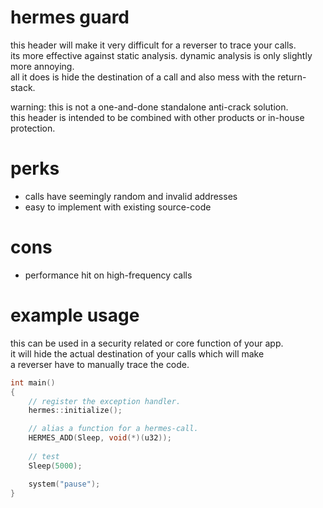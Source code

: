 # hermes guard
this header will make it very difficult for a reverser to trace your calls. \
its more effective against static analysis. dynamic analysis is only slightly more annoying.\
all it does is hide the destination of a call and also mess with the return-stack.

warning:
this is not a one-and-done standalone anti-crack solution. \
this header is intended to be combined with other products or in-house protection.

# perks
- calls have seemingly random and invalid addresses
- easy to implement with existing source-code

# cons
- performance hit on high-frequency calls

# example usage
this can be used in a security related or core function of your app. \
it will hide the actual destination of your calls which will make \
a reverser have to manually trace the code.

```cpp
int main()
{
    // register the exception handler.
    hermes::initialize();

    // alias a function for a hermes-call.
    HERMES_ADD(Sleep, void(*)(u32));
   
    // test
    Sleep(5000);

    system("pause");
}
```
